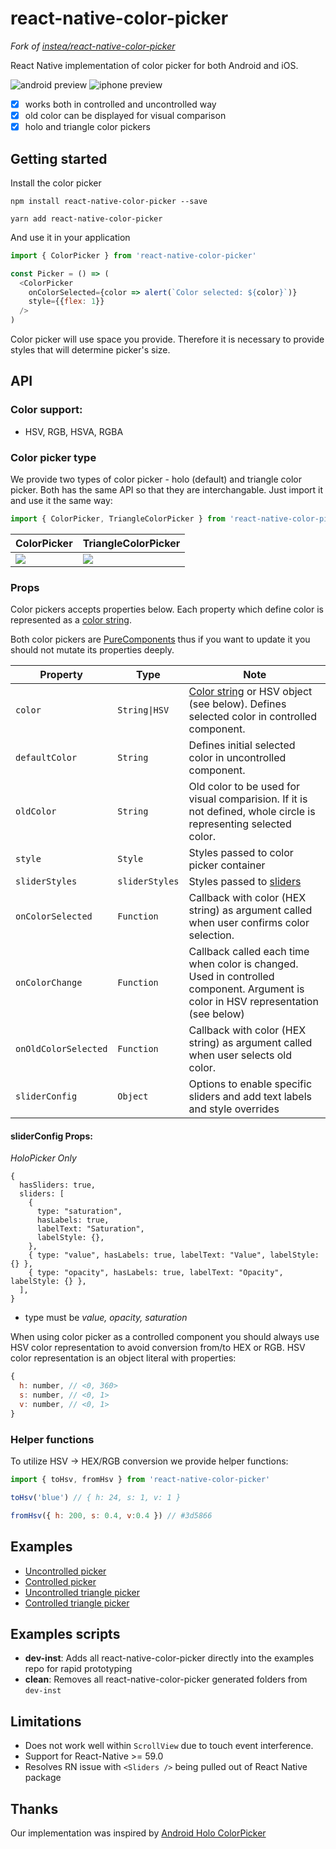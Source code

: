 # react-native-color-picker
*Fork of [instea/react-native-color-picker](https://github.com/instea/react-native-color-picker)*

React Native implementation of color picker for both Android and iOS. 

![android preview](doc/preview_android.png)
![iphone preview](doc/preview_iphone.png)

* [x] works both in controlled and uncontrolled way
* [x] old color can be displayed for visual comparison
* [x] holo and triangle color pickers

## Getting started
Install the color picker
```
npm install react-native-color-picker --save
```
```
yarn add react-native-color-picker
```

And use it in your application
```javascript
import { ColorPicker } from 'react-native-color-picker'

const Picker = () => (
  <ColorPicker
    onColorSelected={color => alert(`Color selected: ${color}`)}
    style={{flex: 1}}
  />
)
```
Color picker will use space you provide. Therefore it is necessary to provide styles that will determine picker's size.

## API

### Color support: 
- HSV, RGB, HSVA, RGBA


### Color picker type

We provide two types of color picker - holo (default) and triangle color picker. Both has the same API so that they are interchangable. Just import it and use it the same way:

```javascript
import { ColorPicker, TriangleColorPicker } from 'react-native-color-picker'
```

| ColorPicker | TriangleColorPicker |
| ----------- | ------------------- |
| ![](doc/holo.png) | ![](doc/triangle.png) |


### Props

Color pickers accepts properties below. Each property which define color is represented as a [color string](https://github.com/bgrins/TinyColor#accepted-string-input).

Both color pickers are [PureComponents](https://facebook.github.io/react/docs/react-api.html#react.purecomponent) thus if you want to update it you should not mutate its properties deeply.

| Property | Type | Note |
|--------------------|------------|--------|
|`color`             |`String\|HSV`|[Color string](https://github.com/bgrins/TinyColor#accepted-string-input) or HSV object (see below). Defines selected color in controlled component. |
|`defaultColor`      |`String`    |Defines initial selected color in uncontrolled component.|
|`oldColor`          |`String`    |Old color to be used for visual comparision. If it is not defined, whole circle is representing selected color.|
|`style`             |`Style`     |Styles passed to color picker container|
|`sliderStyles`             |`sliderStyles`     |Styles passed to [sliders](https://github.com/jeanregisser/react-native-slider)|
|`onColorSelected`   |`Function`  |Callback with color (HEX string) as argument called when user confirms color selection.|
|`onColorChange`     |`Function`  |Callback called each time when color is changed. Used in controlled component. Argument is color in HSV representation (see below)|
|`onOldColorSelected`|`Function`  |Callback with color (HEX string) as argument called when user selects old color.|
|`sliderConfig`       |`Object`   | Options to enable specific sliders and add text labels and style overrides |



#### sliderConfig Props:
*HoloPicker Only*
```
{
  hasSliders: true,
  sliders: [
    {
      type: "saturation",
      hasLabels: true,
      labelText: "Saturation",
      labelStyle: {},
    },
    { type: "value", hasLabels: true, labelText: "Value", labelStyle: {} },
    { type: "opacity", hasLabels: true, labelText: "Opacity", labelStyle: {} },
  ],
}
```
- type must be *value, opacity, saturation*

When using color picker as a controlled component you should always use HSV color representation to avoid conversion from/to HEX or RGB. HSV color representation is an object literal with properties:

```javascript
{
  h: number, // <0, 360>
  s: number, // <0, 1>
  v: number, // <0, 1>
}

```

### Helper functions

To utilize HSV -> HEX/RGB conversion we provide helper functions:

```javascript
import { toHsv, fromHsv } from 'react-native-color-picker'

toHsv('blue') // { h: 24, s: 1, v: 1 }

fromHsv({ h: 200, s: 0.4, v:0.4 }) // #3d5866

```

## Examples

* [Uncontrolled picker](examples/src/ExampleUncontrolledVertical.js)
* [Controlled picker](examples/src/ExampleControlledVertical.js)
* [Uncontrolled triangle picker](examples/src/ExampleUncontrolledTriangle.js)
* [Controlled triangle picker](examples/src/ExampleControlledTriangle.js)

## Examples scripts
- **dev-inst**: Adds all react-native-color-picker directly into the examples repo for rapid prototyping
- **clean**: Removes all react-native-color-picker generated folders from `dev-inst`

## Limitations
* Does not work well within `ScrollView` due to touch event interference.
* Support for React-Native >= 59.0
* Resolves RN issue with `<Sliders />` being pulled out of React Native package

## Thanks
Our implementation was inspired by [Android Holo ColorPicker](https://github.com/LarsWerkman/HoloColorPicker)
